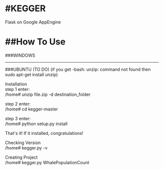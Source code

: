 #KEGGER
======

Flask on Google AppEngine


##How To Use
=============
###WINDOWS

-------------
###UBUNTU (TO DO)
(if you get -bash: unzip: command not found then sudo apt-get install unzip) <br />

Installation <br />
step 1 enter: <br />
/home# unzip file.zip -d destination_folder <br />

step 2 enter: <br />
/home# cd kegger-master <br />

step 3 enter: <br />
/home# python setup.py install <br />

That's it! If it installed, congratulations! <br />

Checking Version <br />
/home# kegger.py -v <br />

Creating Project <br />
/home# kegger.py WhalePopulationCount <br />
